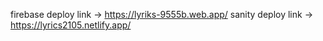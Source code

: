 firebase deploy link ->  https://lyriks-9555b.web.app/
sanity deploy link -> https://lyrics2105.netlify.app/
